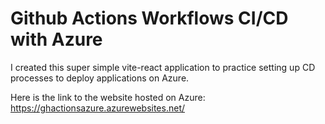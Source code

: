 # Github Actions Workflows CI/CD with Azure

I created this super simple vite-react application to practice setting up CD processes to deploy applications on Azure.

Here is the link to the website hosted on Azure: https://ghactionsazure.azurewebsites.net/
